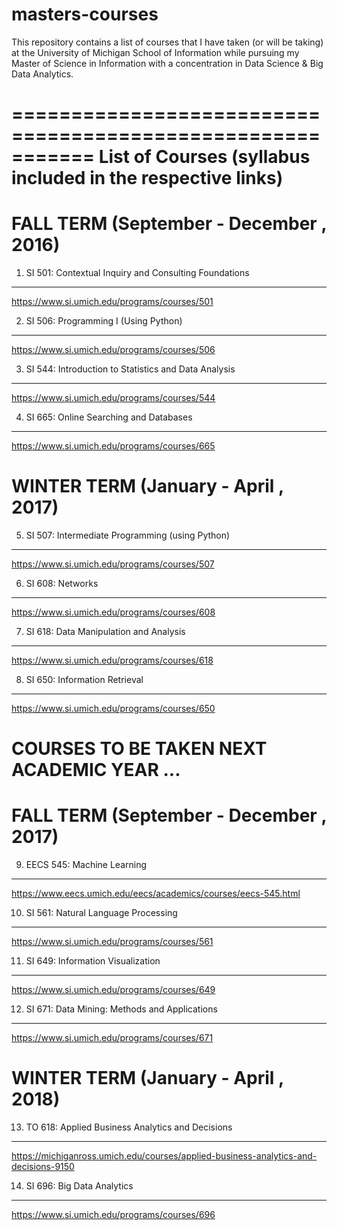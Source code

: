 # masters-courses
This repository contains a list of courses that I have taken (or will be taking) at the University of Michigan School of Information while pursuing my Master of Science in Information with a concentration in Data Science &amp; Big Data Analytics.

===========================================================
List of Courses (syllabus included in the respective links)
===========================================================


FALL TERM (September - December , 2016)
========================================

1. SI 501: Contextual Inquiry and Consulting Foundations 
---------------------------------------------------------
https://www.si.umich.edu/programs/courses/501


2. SI 506: Programming I (Using Python)
----------------------------------------
https://www.si.umich.edu/programs/courses/506


3. SI 544: Introduction to Statistics and Data Analysis
--------------------------------------------------------
https://www.si.umich.edu/programs/courses/544


4. SI 665: Online Searching and Databases
------------------------------------------
https://www.si.umich.edu/programs/courses/665




WINTER TERM (January - April , 2017)
=====================================

5. SI 507: Intermediate Programming (using Python)
---------------------------------------------------
https://www.si.umich.edu/programs/courses/507


6. SI 608: Networks
--------------------
https://www.si.umich.edu/programs/courses/608


7. SI 618: Data Manipulation and Analysis
------------------------------------------
https://www.si.umich.edu/programs/courses/618


8. SI 650: Information Retrieval
---------------------------------
https://www.si.umich.edu/programs/courses/650




COURSES TO BE TAKEN NEXT ACADEMIC YEAR ...
===========================================


FALL TERM (September - December , 2017)
========================================

9. EECS 545: Machine Learning
------------------------------
https://www.eecs.umich.edu/eecs/academics/courses/eecs-545.html


10. SI 561: Natural Language Processing
----------------------------------------
https://www.si.umich.edu/programs/courses/561


11. SI 649: Information Visualization
--------------------------------------
https://www.si.umich.edu/programs/courses/649


12. SI 671: Data Mining: Methods and Applications
--------------------------------------------------
https://www.si.umich.edu/programs/courses/671




WINTER TERM (January - April , 2018)
=====================================

13. TO 618: Applied Business Analytics and Decisions
-----------------------------------------------------
https://michiganross.umich.edu/courses/applied-business-analytics-and-decisions-9150


14. SI 696: Big Data Analytics
-------------------------------
https://www.si.umich.edu/programs/courses/696

